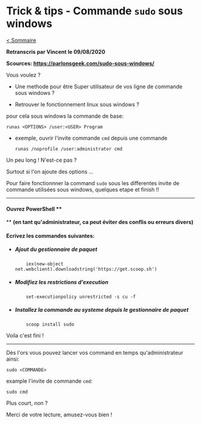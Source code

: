 # Trick & tips - Commande `sudo` sous windows

[< Sommaire](/README.md)

**Retranscris par Vincent le 09/08/2020**

**Scources: https://parlonsgeek.com/sudo-sous-windows/**

Vous voulez ?
- Une methode pour être Super utilisateur de vos ligne de commande sous windows ?

- Retrouver le fonctionnement linux sous windows ?

pour cela sous windows la commande de base:

`runas <OPTIONS> /user:<USER> Program`

- exemple, ouvrir l'invite commande `cmd` depuis une commande

    `runas /noprofile /user:administrator cmd`

Un peu long ! N'est-ce pas ?

Surtout si l'on ajoute des options ...

Pour faire fonctionnner la command `sudo` sous les differentes invite de commande utilisées sous windows, quelques etape et finish !!

***

#### Ouvrez PowerShell **
** **(en tant qu'administrateur, ca peut éviter des conflis ou erreurs divers)**

#### Ecrivez les commandes suivantes:

- ##### Ajout du gestionnaire de paquet
    ```code
        iex(new-object net.webclient).downloadstring('https://get.scoop.sh')
    ```
    
- ##### Modifiez les restrictions d'execution
    ```code
        set-executionpolicy unrestricted -s cu -f
    ```

- ##### Installez la commande au systeme depuis le gestionnaire de paquet

    ```code
        scoop install sudo
    ```

Voila c'est fini !

***

Dès l'ors vous pouvez lancer vos command en temps qu'administrateur ainsi:

`sudo <COMMANDE>`

example l'invite de commande `cmd`:

`sudo cmd`

Plus court, non ?

Merci de votre lecture, amusez-vous bien !